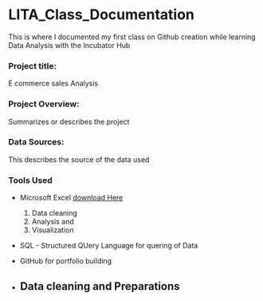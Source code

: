 # LITA_Class_Documentation
This is where I documented my first class on Github creation while learning Data Analysis with the Incubator Hub

### Project title: 
E commerce sales Analysis

### Project Overview: 
Summarizes or describes the project

### Data Sources: 
This describes the source of the data used

### Tools Used
- Microsoft Excel [download Here](https://www.microsoft.com)
  1. Data cleaning
  2. Analysis and
  3. Visualization
- SQL - Structured QUery Language for quering of Data
- GitHub for portfolio building

- ## Data cleaning and Preparations
